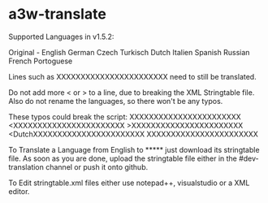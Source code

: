 # a3w-translate

Supported Languages in v1.5.2:

Original - English
German
Czech
Turkisch
Dutch
Italien
Spanish
Russian
French
Portoguese


Lines such as <Dutch>XXXXXXXXXXXXXXXXXXXXXXX</Dutch> need to still be translated.
 
Do not add more < or > to a line, due to breaking the XML Stringtable file. Also do not rename the languages, so there won't be any typos.

These typos could break the script:
<Dutch>XXXXXXXXXXXXXXXXXXXXXXX</DutcH>
<Dutch><XXXXXXXXXXXXXXXXXXXXXXX</Dutch>
<Dutch>>XXXXXXXXXXXXXXXXXXXXXXX</Dutch>
<DutchXXXXXXXXXXXXXXXXXXXXXXX</Dutch>
<Dutch>XXXXXXXXXXXXXXXXXXXXXXX<Dutch>


To Translate a Language from English to ***** just download its stringtable file. As soon as you are done, upload the stringtable file either in the #dev-translation channel or push it onto github.

To Edit stringtable.xml files either use notepad++, visualstudio or a XML editor.